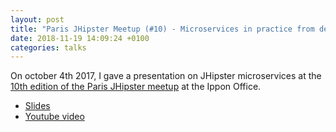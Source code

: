 ```yaml
---
layout: post
title: "Paris JHipster Meetup (#10) - Microservices in practice from dev to prod (in French)"
date: 2018-11-19 14:09:24 +0100
categories: talks
---
```

On october 4th 2017, I gave a presentation on JHipster microservices at the [10th edition of the Paris JHipster meetup](https://www.meetup.com/fr-FR/JHipster-User-Group/events/243514938/) at the Ippon Office.

- [Slides](https://pierrebesson.github.io/pres-jhipster-meetup-10/#/)
- [Youtube video](https://www.youtube.com/watch?v=0iII-IVMJTE&t=1s)
